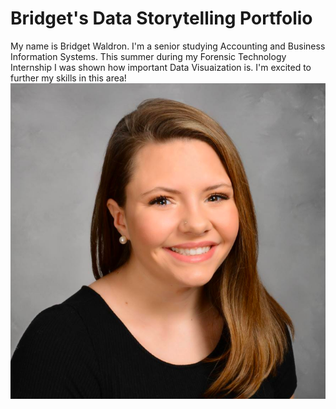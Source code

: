 # Bridget's Data Storytelling Portfolio 
My name is Bridget Waldron. I'm a senior studying Accounting and Business Information Systems. This summer during my Forensic Technology Internship I was shown how important Data Visuaization is. I'm excited to further my skills in this area!
![profile picture](https://github.com/bridgetmwaldron/bridgetmwaldron.github.io/blob/main/Screen%20Shot%202019-03-21%20at%2012.05.59%20AM.png?raw=true)

